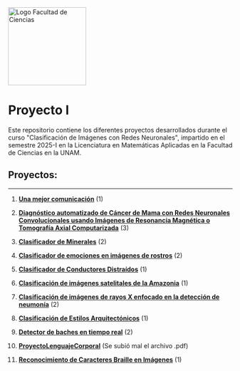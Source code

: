 <img src="https://www.fciencias.unam.mx/sites/default/files/logoFC85.png" alt="Logo Facultad de Ciencias" width="175"> 

# Proyecto I 

Este repositorio contiene los diferentes proyectos desarrollados durante el curso "Clasificación de Imágenes con Redes Neuronales", impartido en el semestre 2025-I en la Licenciatura en Matemáticas Aplicadas en la Facultad de Ciencias en la UNAM.

## Proyectos:
---

1. [**Una mejor comunicación**](/una-mejor-comunicacion/README.md) (1)

2. [**Diagnóstico automatizado de Cáncer de Mama con Redes Neuronales Convolucionales usando Imágenes de Resonancia Magnética o Tomografía Axial Computarizada**](Deteccion-Cancer-Mama/README.md) (3)

3. [**Clasificador de Minerales**](Clasificador-de-Minerales/README.md) (2)

4. [**Clasificador de emociones en imágenes de rostros**](Clasificador-de-emociones-en-imágenes-de-rostros/README.md) (2)

5. [**Clasificador de Conductores Distraídos**](Clasificador-de-Conductores-Distraídos/README.md) (1)

6. [**Clasificación de imágenes satelitales de la Amazonia**](Clasificación-de-imágenes-satelitales-por-tipo-de-terreno/README.md) (1)

7. [**Clasificación de imágenes de rayos X enfocado en la detección de neumonía**](Clasificación-de-imágenes-de-rayos-X-enfocado-en-la-detección-de-neumonía/README.md) (2)

8. [**Clasificación de Estilos Arquitectónicos**](Clasificación-de-Estilos-Arquitectónicos/README.md) (1)

9. [**Detector de baches en tiempo real**](BacheTracker/README.md) (2)

10. [**ProyectoLenguajeCorporal**](ProyectoLenguajeCorporal/README.md) (Se subió mal el archivo .pdf)

11. [**Reconocimiento de Caracteres Braille en Imágenes**](Reconocimiento-de-caracteres-braile-CNN/README.md) (1)
